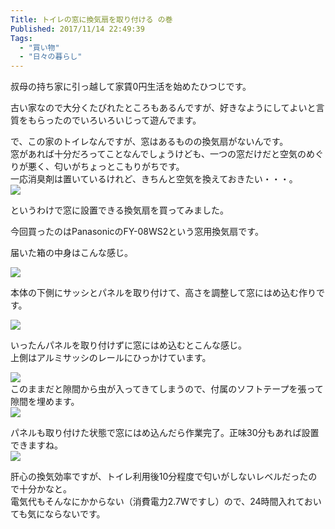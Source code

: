 ```yaml
---
Title: トイレの窓に換気扇を取り付ける の巻
Published: 2017/11/14 22:49:39
Tags:
  - "買い物"
  - "日々の暮らし"
---
```

叔母の持ち家に引っ越して家賃0円生活を始めたひつじです。  

古い家なので大分くたびれたところもあるんですが、好きなようにしてよいと言質をもらったのでいろいろいじって遊んでます。    

で、この家のトイレなんですが、窓はあるものの換気扇がないんです。  
窓があれば十分だろってことなんでしょうけども、一つの窓だけだと空気のめぐりが悪く、匂いがちょっとこもりがちです。  
一応消臭剤は置いているけれど、きちんと空気を換えておきたい・・・。  
![](20171112224532.jpg) 

というわけで窓に設置できる換気扇を買ってみました。  




今回買ったのはPanasonicのFY-08WS2という窓用換気扇です。  
<?# AmazonAffiliate B00ATZRC02 /?>

届いた箱の中身はこんな感じ。  

![](20171112224401.jpg) 

本体の下側にサッシとパネルを取り付けて、高さを調整して窓にはめ込む作りです。  

![](20171112224614.jpg) 

いったんパネルを取り付けずに窓にはめ込むとこんな感じ。  
上側はアルミサッシのレールにひっかけています。

![](20171112230312.jpg)   
このままだと隙間から虫が入ってきてしまうので、付属のソフトテープを張って隙間を埋めます。   
![](20171112231238.jpg) 

パネルも取り付けた状態で窓にはめ込んだら作業完了。正味30分もあれば設置できますね。  
![](20171112232715.jpg)   

肝心の換気効率ですが、トイレ利用後10分程度で匂いがしないレベルだったので十分かなと。  
電気代もそんなにかからない（消費電力2.7Wですし）ので、24時間入れておいても気にならないです。  

